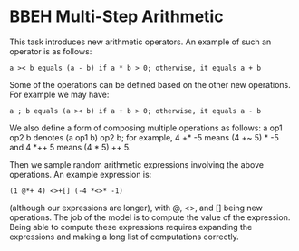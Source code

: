 # BBEH Multi-Step Arithmetic

This task introduces new arithmetic operators. An example of such an operator
is as follows:

    a >< b equals (a - b) if a * b > 0; otherwise, it equals a + b

Some of the operations can be defined based on the other new operations. For
example we may have:

    a ; b equals (a >< b) if a + b > 0; otherwise, it equals a - b

We also define a form of composing multiple operations as follows: a op1 op2 b
denotes (a op1 b) op2 b; for example, 4 +* -5 means (4 +~ 5) * -5 and 4 *++ 5
means (4 * 5) ++ 5.

Then we sample random arithmetic expressions involving the above operations. An
example expression is:

    (1 @*+ 4) <>+[] (-4 *<>* -1)

(although our expressions are longer), with @, <>, and [] being new operations.
The job of the model is to compute the value of the expression. Being able to
compute these expressions requires expanding the expressions and making a long
list of computations correctly.
